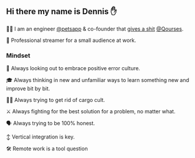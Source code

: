 ## Hi there my name is Dennis ✋

👨‍💻 I am an engineer [@petsapp](https://petsapp.com) & co-founder that [gives a shit](https://allenpike.com/2022/giving-a-shit) [@Qourses](https://www.qours.es).

🎥 Professional streamer for a small audience at work.

### Mindset

💯 Always looking out to embrace positive error culture.
 
🎓 Always thinking in new and unfamiliar ways to learn something new and improve bit by bit.
 
🙅‍♂️ Always trying to get rid of cargo cult.
 
⚔️ Always fighting for the best solution for a problem, no matter what.

🗣️ Always trying to be 100% honest.

↕️ Vertical integration is key.

🛠️ Remote work is a tool question

<!--
**DennisVonDerBey/DennisVonDerBey** is a ✨ _special_ ✨ repository because its `README.md` (this file) appears on your GitHub profile.

Here are some ideas to get you started:

- 🔭 I’m currently working on ...
- 🌱 I’m currently learning ...
- 👯 I’m looking to collaborate on ...
- 🤔 I’m looking for help with ...
- 💬 Ask me about ...
- 📫 How to reach me: ...
- 😄 Pronouns: ...
- ⚡ Fun fact: ...
-->
